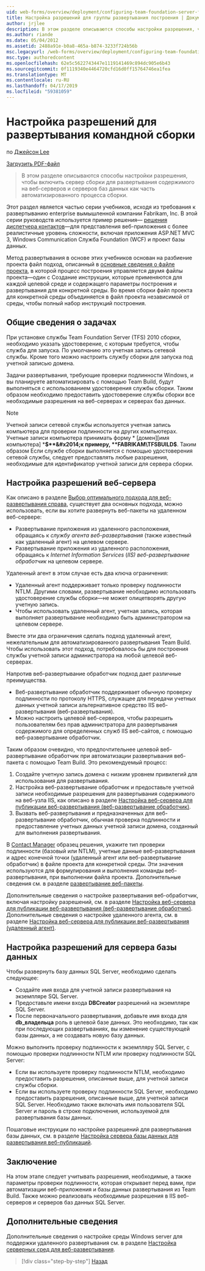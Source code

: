 ```yaml
---
uid: web-forms/overview/deployment/configuring-team-foundation-server-for-web-deployment/configuring-permissions-for-team-build-deployment
title: Настройка разрешений для группы развертывания построения | Документация Майкрософт
author: jrjlee
description: В этом разделе описываются способы настройки разрешения, чтобы включить сервер сборки для развертывания содержимого на веб-серверов и серверов баз данных как часть автоматической b...
ms.author: riande
ms.date: 05/04/2012
ms.assetid: 2488a91e-b0a8-465a-b874-3233f724b56b
msc.legacyurl: /web-forms/overview/deployment/configuring-team-foundation-server-for-web-deployment/configuring-permissions-for-team-build-deployment
msc.type: authoredcontent
ms.openlocfilehash: 62e5c5622743447e1119141469c894dc905e6b43
ms.sourcegitcommit: 0f1119340e4464720cfd16d0ff15764746ea1fea
ms.translationtype: MT
ms.contentlocale: ru-RU
ms.lasthandoff: 04/17/2019
ms.locfileid: "59381059"
---
```

# <a name="configuring-permissions-for-team-build-deployment"></a>Настройка разрешений для развертывания командной сборки

по [Джейсон Lee](https://github.com/jrjlee)

[Загрузить PDF-файл](https://msdnshared.blob.core.windows.net/media/MSDNBlogsFS/prod.evol.blogs.msdn.com/CommunityServer.Blogs.Components.WeblogFiles/00/00/00/63/56/8130.DeployingWebAppsInEnterpriseScenarios.pdf)

> В этом разделе описываются способы настройки разрешения, чтобы включить сервер сборки для развертывания содержимого на веб-серверов и серверов баз данных как часть автоматизированного процесса сборки.


Этот раздел является частью серии учебников, исходя из требования к развертыванию enterprise вымышленной компании Fabrikam, Inc. В этой серии руководств используется пример решения&#x2014; [решения диспетчера контактов](../web-deployment-in-the-enterprise/the-contact-manager-solution.md)&#x2014;для представления веб-приложения с более реалистичные уровень сложности, включая приложения ASP.NET MVC 3, Windows Communication Служба Foundation (WCF) и проект базы данных.

Метод развертывания в основе этих учебников основан на разбиение проекта файл подход, описанный в [основные сведения о файле проекта](../web-deployment-in-the-enterprise/understanding-the-project-file.md), в которой процесс построения управляется двумя файлы проекта&#x2014;один с Создание инструкции, которые применяются для каждой целевой среде и содержащего параметры построения и развертывания для конкретной среды. Во время сборки файл проекта для конкретной среды объединяется в файл проекта независимой от среды, чтобы полный набор инструкций построения.

## <a name="task-overview"></a>Общие сведения о задачах

При установке службы Team Foundation Server (TFS) 2010 сборки, необходимо указать удостоверение, с которым требуется, чтобы служба для запуска. По умолчанию это учетная запись сетевой службы. Кроме того можно настроить службу сборки для запуска под учетной записью домена.

Задачи развертывания, требующие проверки подлинности Windows, и вы планируете автоматизировать с помощью Team Build, будут выполняться с использованием удостоверения службы сборки. Таким образом необходимо предоставить удостоверение службы сборки все необходимые разрешения на веб-серверах и серверах баз данных.

> [!NOTE]
> Учетной записи сетевой службы используется учетная запись компьютера для проверки подлинности на других компьютерах. Учетные записи компьютера принимать форму * [домен]\[имя компьютера] ***$**&#x2014;к примеру, **FABRIKAM\TFSBUILD$**. Таким образом Если службе сборки выполняется с помощью удостоверения сетевой службы, следует предоставлять любые разрешения, необходимые для идентификатор учетной записи для сервера сборки.


## <a name="configuring-web-server-permissions"></a>Настройка разрешений веб-сервера

Как описано в разделе [Выбор оптимального подхода для веб-развертывания справа](../configuring-server-environments-for-web-deployment/choosing-the-right-approach-to-web-deployment.md), существует два основных подхода, можно использовать, если вы хотите развернуть веб-пакеты на удаленном веб-сервере:

- Развертывание приложения из удаленного расположения, обращаясь к *службу агента веб-развертывания* (также известный как удаленный агент) на целевом сервере.
- Развертывание приложения из удаленного расположения, обращаясь к *Internet Information Services* (*IIS) веб-развертывание обработчик* на целевом сервере.

Удаленный агент в этом случае есть два ключа ограничения:

- Удаленный агент поддерживает только проверку подлинности NTLM. Другими словами, развертывание необходимо использовать удостоверение службы сборки&#x2014;не может олицетворять другую учетную запись.
- Чтобы использовать удаленный агент, учетная запись, которая выполняет развертывание необходимо быть администратором на целевом сервере.

Вместе эти два ограничения сделать подход удаленный агент, нежелательным для автоматизированного развертывания Team Build. Чтобы использовать этот подход, потребовалось бы для построения службы учетной записи администратора на любой целевой веб-серверах.

Напротив веб-развертывание обработчик подход дает различные преимущества.

- Веб-развертывание обработчик поддерживает обычную проверку подлинности по протоколу HTTPS, служащее для передачи учетных данных учетной записи альтернативное средство IIS веб-развертывания (веб-развертывания).
- Можно настроить целевой веб-серверов, чтобы разрешить пользователям без прав администратора для развертывания содержимого для определенных служб IIS веб-сайтов, с помощью веб-развертывание обработчик.

Таким образом очевидно, что предпочтительнее целевой веб-развертывание обработчик при автоматизации развертывания веб-пакета с помощью Team Build. Это рекомендуемый процесс:

1. Создайте учетную запись домена с низким уровнем привилегий для использования для развертывания.
2. Настройка веб-развертывание обработчик и предоставьте учетной записи необходимые разрешения для развертывания содержимого на веб-узла IIS, как описано в разделе [Настройка веб-сервера для публикации веб-развертывания (веб-развертывание обработчик)](../configuring-server-environments-for-web-deployment/configuring-a-web-server-for-web-deploy-publishing-web-deploy-handler.md).
3. Вызвать веб-развертывания и предназначенных для веб-развертывание обработчик, обычная проверка подлинности и предоставление учетных данных учетной записи домена, созданный для выполнения развертывания.

В [Contact Manager](../web-deployment-in-the-enterprise/the-contact-manager-solution.md) образец решения, укажите тип проверки подлинности (базовый или NTLM), учетные данные веб-развертывания и адрес конечной точки (удаленный агент или веб-развертывание обработчик) в файле проекта для конкретной среды. Эти значения используются для формулирования и выполнения команды веб-развертывания, при выполнении файла проекта. Дополнительные сведения см. в разделе [развертывание веб-пакеты](../web-deployment-in-the-enterprise/deploying-web-packages.md).

Дополнительные сведения о настройке развертывания веб-обработчик, включая настройку разрешений, см. в разделе [Настройка веб-сервера для публикации веб-развертывания (веб-развертывание обработчик)](../configuring-server-environments-for-web-deployment/configuring-a-web-server-for-web-deploy-publishing-web-deploy-handler.md). Дополнительные сведения о настройке удаленного агента, см. в разделе [Настройка веб-сервера для публикации веб-развертывания (удаленный агент)](../configuring-server-environments-for-web-deployment/configuring-a-web-server-for-web-deploy-publishing-remote-agent.md).

## <a name="configuring-database-server-permissions"></a>Настройка разрешений для сервера базы данных

Чтобы развернуть базу данных SQL Server, необходимо сделать следующее:

- Создайте имя входа для учетной записи развертывания на экземпляре SQL Server.
- Предоставьте имени входа **DBCreator** разрешений на экземпляре SQL Server.
- После первоначального развертывания, добавьте имя входа для **db\_владельца** роль в целевой базе данных. Это необходимо, так как при последующих развертываниях, вы изменение существующей базы данных, а не создавать новую базу данных.

Можно выполнить проверку подлинности к экземпляру SQL Server, с помощью проверки подлинности NTLM или проверку подлинности SQL Server:

- Если вы используете проверку подлинности NTLM, необходимо предоставить разрешения, описанные выше, для учетной записи службы сборки.
- Если вы используете проверку подлинности SQL Server, необходимо предоставить разрешения, описанные выше, для учетной записи SQL Server. Необходимо также включать имя пользователя SQL Server и пароль в строке подключения, используемой для развертывания базы данных.

Пошаговые инструкции по настройке разрешений для развертывания базы данных, см. в разделе [Настройка сервера базы данных для развертывания веб-публикаций](../configuring-server-environments-for-web-deployment/configuring-a-database-server-for-web-deploy-publishing.md).

## <a name="conclusion"></a>Заключение

На этом этапе следует учитывать разрешения, необходимые, а также параметры проверки подлинности, которая открывает перед вами, при автоматизации веб-приложения и базы данных развертывания из Team Build. Также можно реализовать необходимые разрешения в IIS веб-серверов и серверов баз данных SQL Server.

## <a name="further-reading"></a>Дополнительные сведения

Дополнительные сведения о настройке среды Windows server для поддержки удаленного развертывания см. в разделе [Настройка серверных сред для веб-развертывания](../configuring-server-environments-for-web-deployment/configuring-server-environments-for-web-deployment.md).

> [!div class="step-by-step"]
> [Назад](deploying-a-specific-build.md)
